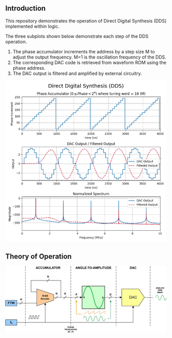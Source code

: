 
## Introduction

This repository demonstrates the operation of Direct Digital Synthesis (DDS) implemented within logic.

The three subplots shown below demonstrate each step of the DDS operation.
1. The phase accumulator increments the address by a step size M to adjust the output frequency. M=1 is the oscillation frequency of the DDS.
2. The corresponding DAC code is retrieved from waveform ROM using the phase address.
3. The DAC output is filtered and amplified by external circuitry.

![simulation_plot](images/simulation_plot.png)


## Theory of Operation

![dds_block_diagram](images/dds_block_diagram.jpg)
